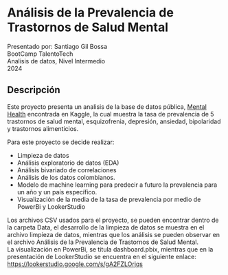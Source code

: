 # Análisis de la Prevalencia de Trastornos de Salud Mental
Presentado por: Santiago Gil Bossa  
BootCamp TalentoTech  
Analisis de datos, Nivel Intermedio  
2024  

## Descripción
Este proyecto presenta un analisis de la base de datos pública, [Mental Health](https://www.kaggle.com/datasets/imtkaggleteam/mental-health/) encontrada en Kaggle, la cual muestra la tasa de prevalencia de 5 trastornos de salud mental, esquizofrenia, depresión, ansiedad, bipolaridad y trastornos alimenticios.  

Para este proyecto se decide realizar:
- Limpieza de datos
- Análisis exploratorio de datos (EDA)
- Análisis bivariado de correlaciones
- Análisis de los datos colombianos.
- Modelo de machine learning para predecir a futuro la prevalencia para un año y un país específico.
- Visualización de la media de la tasa de prevalencia por medio de PowerBi y LookerStudio

Los archivos CSV usados para el proyecto, se pueden encontrar dentro de la carpeta Data, el desarrollo de la limpieza de datos se muestra en el archivo limpieza de datos, mientras que los análisis se pueden observar en el archivo Análisis de la Prevalencia de Trastornos de Salud Mental.  
La visualización en PowerBi, se titula dashboard.pbix, mientras que en la presentación de LookerStudio se encuentra en el siguiente enlace: https://lookerstudio.google.com/s/gA2FZLOrjqs
